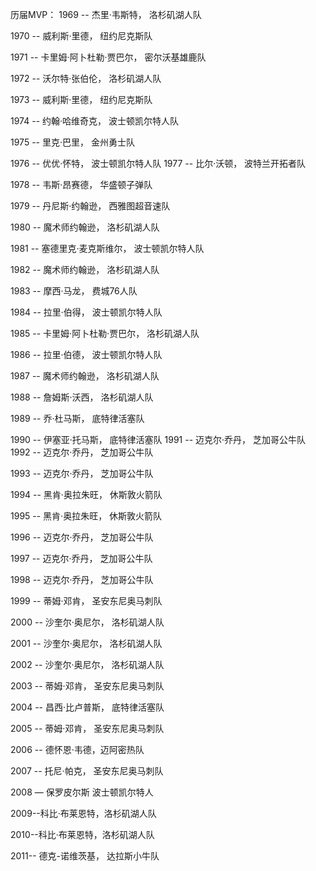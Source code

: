 历届MVP：
1969 -- 杰里·韦斯特， 洛杉矶湖人队

1970 -- 威利斯·里德， 纽约尼克斯队

1971 -- 卡里姆·阿卜杜勒·贾巴尔， 密尔沃基雄鹿队

1972 -- 沃尔特·张伯伦， 洛杉矶湖人队

1973 -- 威利斯·里德， 纽约尼克斯队

1974 -- 约翰·哈维奇克， 波士顿凯尔特人队

 1975 -- 里克·巴里， 金州勇士队

1976 -- 优优·怀特， 波士顿凯尔特人队
1977 -- 比尔·沃顿， 波特兰开拓者队

1978 -- 韦斯·昂赛德， 华盛顿子弹队

1979 -- 丹尼斯·约翰逊， 西雅图超音速队

 1980 -- 魔术师约翰逊， 洛杉矶湖人队

1981 -- 塞德里克·麦克斯维尔， 波士顿凯尔特人队

1982 -- 魔术师约翰逊， 洛杉矶湖人队

1983 -- 摩西·马龙， 费城76人队

1984 -- 拉里·伯得， 波士顿凯尔特人队

1985 -- 卡里姆·阿卜杜勒·贾巴尔， 洛杉矶湖人队

1986 -- 拉里·伯德， 波士顿凯尔特人队

1987 -- 魔术师约翰逊， 洛杉矶湖人队

1988 -- 詹姆斯·沃西， 洛杉矶湖人队

1989 -- 乔·杜马斯， 底特律活塞队

1990 -- 伊塞亚·托马斯， 底特律活塞队 1991 -- 迈克尔·乔丹， 芝加哥公牛队
1992 -- 迈克尔·乔丹， 芝加哥公牛队

1993 -- 迈克尔·乔丹， 芝加哥公牛队

1994 -- 黑肯·奥拉朱旺， 休斯敦火箭队

 1995 -- 黑肯·奥拉朱旺， 休斯敦火箭队

 1996 -- 迈克尔·乔丹， 芝加哥公牛队

1997 -- 迈克尔·乔丹， 芝加哥公牛队


1998 -- 迈克尔·乔丹， 芝加哥公牛队

1999 -- 蒂姆·邓肯， 圣安东尼奥马刺队

2000 -- 沙奎尔·奥尼尔， 洛杉矶湖人队

 2001 -- 沙奎尔·奥尼尔， 洛杉矶湖人队

2002 -- 沙奎尔·奥尼尔， 洛杉矶湖人队


2003 -- 蒂姆·邓肯， 圣安东尼奥马刺队

2004 -- 昌西·比卢普斯， 底特律活塞队

2005 -- 蒂姆·邓肯， 圣安东尼奥马刺队

 2006 -- 德怀恩·韦德，迈阿密热队

2007 -- 托尼·帕克， 圣安东尼奥马刺队

 2008 — 保罗皮尔斯 波士顿凯尔特人

 2009--科比·布莱恩特，洛杉矶湖人队

 2010--科比·布莱恩特，洛杉矶湖人队

 2011-- 德克-诺维茨基， 达拉斯小牛队
